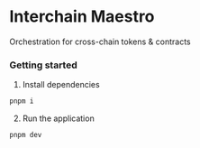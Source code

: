 # Interchain Maestro

Orchestration for cross-chain tokens & contracts

### Getting started

1. Install dependencies

```bash
pnpm i
```

2. Run the application

```bash
pnpm dev
```
